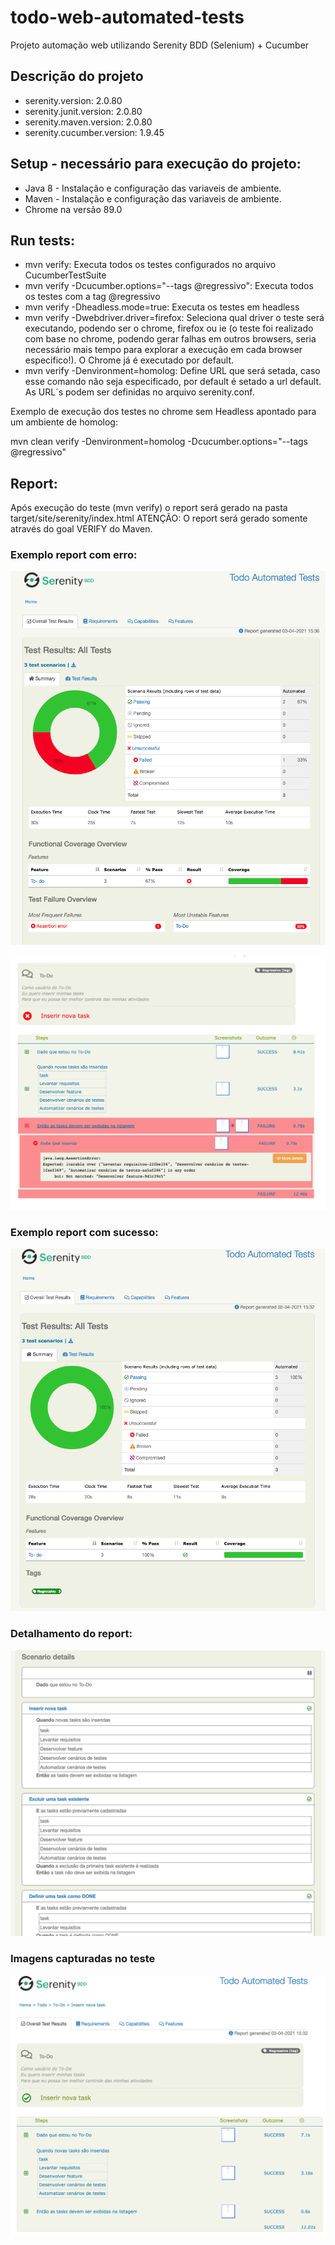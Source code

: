 # todo-web-automated-tests
Projeto automação web utilizando Serenity BDD (Selenium) + Cucumber

## Descrição do projeto
* serenity.version: 2.0.80
* serenity.junit.version: 2.0.80
* serenity.maven.version: 2.0.80
* serenity.cucumber.version: 1.9.45

## Setup - necessário para execução do projeto:
* Java 8 - Instalação e configuração das variaveis de ambiente.
* Maven - Instalação e configuração das variaveis de ambiente.
* Chrome na versão 89.0

## Run tests:
* mvn verify: Executa todos os testes configurados no arquivo CucumberTestSuite
* mvn verify -Dcucumber.options="--tags @regressivo": Executa todos os testes com a tag @regressivo
* mvn verify -Dheadless.mode=true: Executa os testes em headless
* mvn verify -Dwebdriver.driver=firefox: Seleciona qual driver o teste será executando, podendo ser o chrome, firefox ou ie (o teste foi realizado com base no chrome, podendo gerar falhas em outros browsers, seria necessário mais tempo para explorar a execução em cada browser especifico!). O Chrome já é executado por default.
* mvn verify -Denvironment=homolog: Define URL que será setada, caso esse comando não seja especificado, por default é setado a url default. As URL´s podem ser definidas no arquivo serenity.conf.

Exemplo de execução dos testes no chrome sem Headless apontado para um ambiente de homolog: 

mvn clean verify -Denvironment=homolog -Dcucumber.options="--tags @regressivo"


## Report:

Após execução do teste (mvn verify) o report será gerado na pasta target/site/serenity/index.html 
ATENÇÃO: O report será gerado somente através do goal VERIFY do Maven.

### Exemplo report com erro:

![Report erro](docs/ReportErro.png "Logo Title Text 1")

![Report detalhe erro](docs/ReportDetalheErro.png "Logo Title Text 1")


### Exemplo report com sucesso:

![Report Sucesso](docs/ReportSucesso.png "Logo Title Text 1")

### Detalhamento do report:

![Report Detalhe](docs/ReportFeature.png "Logo Title Text 1")

### Imagens capturadas no teste

![Report Imagens](docs/ReportImagens.png "Logo Title Text 1")


